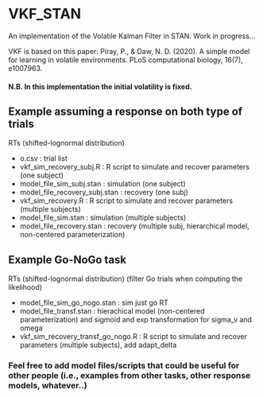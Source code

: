 # VKF_STAN
An implementation of the Volatile Kalman Filter in STAN. Work in progress...

VKF is based on this paper: Piray, P., & Daw, N. D. (2020). A simple model for learning in volatile environments. PLoS computational biology, 16(7), e1007963.

#### N.B. In this implementation the initial volatility is fixed.

## Example assuming a response on both type of trials
RTs (shifted-lognormal distribution)
- o.csv : trial list
- vkf_sim_recovery_subj.R : R script to simulate and recover parameters (one subject)
- model_file_sim_subj.stan : simulation (one subject)
- model_file_recovery_subj.stan : recovery (one subj)
- vkf_sim_recovery.R : R script to simulate and recover parameters (multiple subjects)
- model_file_sim.stan : simulation (multiple subjects)
- model_file_recovery.stan : recovery (multiple subj, hierarchical model, non-centered parameterization)

## Example Go-NoGo task
RTs (shifted-lognormal distribution)
(filter Go trials when computing the likelihood)
- model_file_sim_go_nogo.stan : sim just go RT
- model_file_transf.stan : hierachical model (non-centered parameterization) and sigmoid and exp transformation for sigma_v and omega 
- vkf_sim_recovery_transf_go_nogo.R : R script to simulate and recover parameters (multiple subjects), add adapt_delta


### Feel free to add model files/scripts that could be useful for other people (i.e., examples from other tasks, other response models, whatever..)


